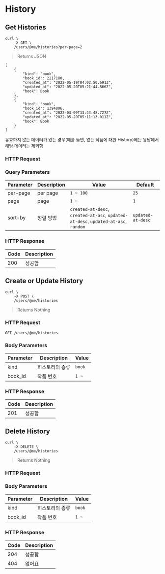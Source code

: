 # History

## Get Histories

```shell
curl \
    -X GET \
    /users/@me/histories?per-page=2
```

> Returns JSON

```jsonc
[
    {
        "kind": "book",
        "book_id": 2217180,
        "created_at": "2022-05-19T04:02:50.691Z",
        "updated_at": "2022-05-20T05:21:44.866Z",
        "book": Book
    },
    {
        "kind": "book",
        "book_id": 1394806,
        "created_at": "2022-03-09T13:43:48.727Z",
        "updated_at": "2022-05-20T05:11:13.011Z",
        "book": Book
    }
]
```

유효하지 않는 데이터가 있는 경우(예를 들면, 없는 작품에 대한 History)에는 응답에서 해당 데이터는 제외함

### HTTP Request

### Query Parameters

Parameter | Description | Value | Default
--------- | ----------- | ----- | ------
per-page | per page | `1 ~ 100` | `25`
page | page | `1 ~` | `1`
sort-by | 정렬 방법 | `created-at-desc`, `created-at-asc`, `updated-at-desc`, `updated-at-asc`, `random` | `updated-at-desc`

### HTTP Response

Code | Description
---- | ----------
200 | 성공함

## Create or Update History

```shell
curl \
    -X POST \
    /users/@me/histories
```

> Returns Nothing

### HTTP Request

`GET /users/@me/histories`

### Body Parameters

Parameter | Description | Value
--------- | ----------- | -----
kind | 히스토리의 종류 | `book`
book_id | 작품 번호 | `1 ~`

### HTTP Response

Code | Description
---- | ----------
201 | 성공함

## Delete History

```shell
curl \
    -X DELETE \
    /users/@me/histories
```

> Returns Nothing

### HTTP Request

### Body Parameters

Parameter | Description | Value
--------- | ----------- | ----
kind | 히스토리의 종류 | `book`
book_id | 작품 번호 | `1 ~`

### HTTP Response

Code | Description
---- | ---------
204 | 성공함
404 | 없어요
